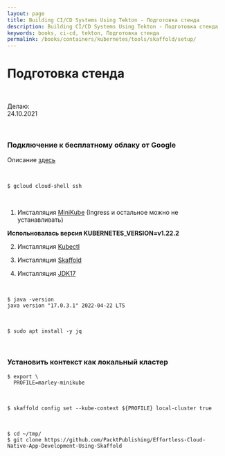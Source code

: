 ```yaml
---
layout: page
title: Building CI/CD Systems Using Tekton - Подготовка стенда
description: Building CI/CD Systems Using Tekton - Подготовка стенда
keywords: books, ci-cd, tekton, Подготовка стенда
permalink: /books/containers/kubernetes/tools/skaffold/setup/
---
```


# Подготовка стенда

<br/>

Делаю:  
24.10.2021

<br/>

### Подключение к бесплатному облаку от Google

Описание [здесь](/tools/clouds/google/google-cloud-shell/setup/)

<br/>

```
$ gcloud cloud-shell ssh
```

<br/>

1. Инсталляция [MiniKube](/tools/containers/kubernetes/minikube/setup/) (Ingress и остальное можно не устанавливать)

**Испольновалась версия KUBERNETES_VERSION=v1.22.2**

2. Инсталляция [Kubectl](/tools/containers/kubernetes/tools/kubectl/)

3. Инсталляция [Skaffold](/tools/containers/kubernetes/tools/scaffold/)

4. Инсталляция [JDK17](//javadev.org/devtools/jdk/setup/linux/)

<br/>

```
$ java -version
java version "17.0.3.1" 2022-04-22 LTS
```

<br/>

```
$ sudo apt install -y jq
```

<br/>

### Установить контекст как локальный кластер

```
$ export \
  PROFILE=marley-minikube
```

<br/>

```
$ skaffold config set --kube-context ${PROFILE} local-cluster true
```

<br/>

```
$ cd ~/tmp/
$ git clone https://github.com/PacktPublishing/Effortless-Cloud-Native-App-Development-Using-Skaffold
```
